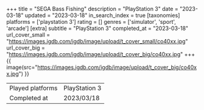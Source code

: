 +++
title = "SEGA Bass Fishing"
description = "PlayStation 3"
date = "2023-03-18"
updated = "2023-03-18"
in_search_index = true
[taxonomies]
platforms = ['playstation 3']
rating = []
genres = ['simulator', 'sport', 'arcade']
[extra]
subtitle = "PlayStation 3"
completed_at = "2023-03-18"
url_cover_small = "https://images.igdb.com/igdb/image/upload/t_cover_small/co40xx.jpg"
url_cover_big = "https://images.igdb.com/igdb/image/upload/t_cover_big/co40xx.jpg"
+++
{{ image(src="https://images.igdb.com/igdb/image/upload/t_cover_big/co40xx.jpg") }}

|              |            |
| ------------ | ---------- |
| Played platforms    | PlayStation 3 |
| Completed at | 2023/03/18 |

